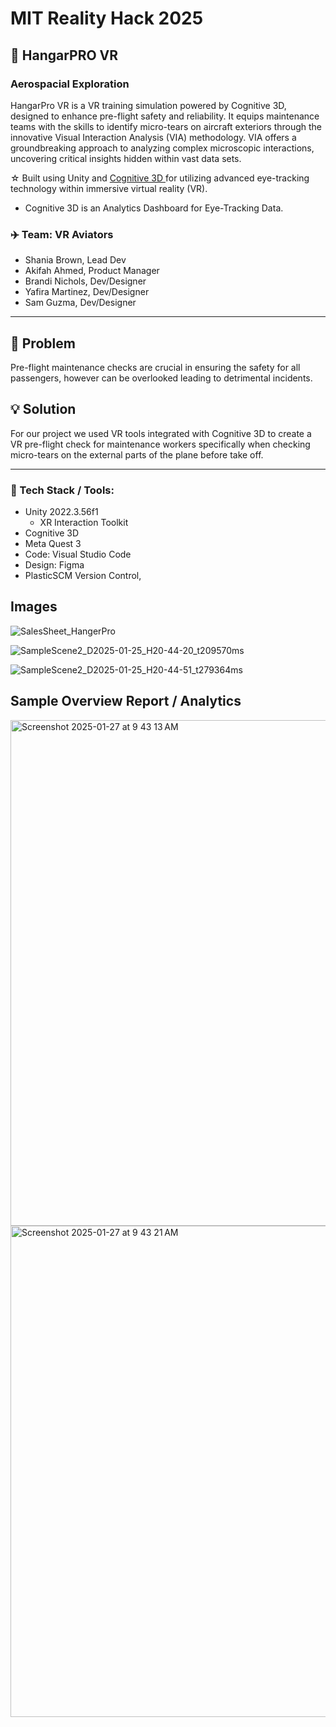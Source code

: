 # MIT Reality Hack 2025
## 🥽 HangarPRO VR
### Aerospacial Exploration

HangarPro VR is a VR training simulation powered by Cognitive 3D, designed to enhance pre-flight safety and reliability. It equips maintenance teams with the skills to identify micro-tears on aircraft exteriors through the innovative Visual Interaction Analysis (VIA) methodology. VIA offers a groundbreaking approach to analyzing complex microscopic interactions, uncovering critical insights hidden within vast data sets.

☆ Built using Unity and <a href='https://app.cognitive3d.com/'> Cognitive 3D </a> for utilizing advanced eye-tracking technology within immersive virtual reality (VR).

- Cognitive 3D is an Analytics Dashboard for Eye-Tracking Data.

### ✈️ Team: VR Aviators
- Shania Brown, Lead Dev
- Akifah Ahmed,	Product Manager
- Brandi Nichols,	Dev/Designer
- Yafira Martinez,	Dev/Designer
- Sam Guzma, Dev/Designer

---

## 💢 Problem

Pre-flight maintenance checks are crucial in ensuring the safety for all passengers, however can be overlooked leading to detrimental incidents.

## 💡 Solution

For our project we used VR tools integrated with Cognitive 3D to create a VR pre-flight check for maintenance workers specifically when checking micro-tears on the external parts of the plane before take off.

---

<h3><b>🔧 Tech Stack / Tools:</b></h3>

- Unity 2022.3.56f1  
  - XR Interaction Toolkit
- Cognitive 3D
- Meta Quest 3
- Code: Visual Studio Code
- Design: Figma
- PlasticSCM Version Control, 

## Images 
![SalesSheet_HangerPro](https://github.com/user-attachments/assets/81bb21b7-cc8e-4845-b9c6-d1af99797a07)

![SampleScene2_D2025-01-25_H20-44-20_t209570ms](https://github.com/user-attachments/assets/b12042f8-b68b-4d71-b3c0-a1f4f9154a68)

![SampleScene2_D2025-01-25_H20-44-51_t279364ms](https://github.com/user-attachments/assets/ec8faa04-3176-400a-a478-eed64eea6430)

## Sample Overview Report / Analytics
<img width="809" alt="Screenshot 2025-01-27 at 9 43 13 AM" src="https://github.com/user-attachments/assets/4a2ecf77-286b-469f-b3a8-3862d4ffe3c2" />
<img width="786" alt="Screenshot 2025-01-27 at 9 43 21 AM" src="https://github.com/user-attachments/assets/92918981-5133-4df2-a271-12db8ef85e00" />

 
